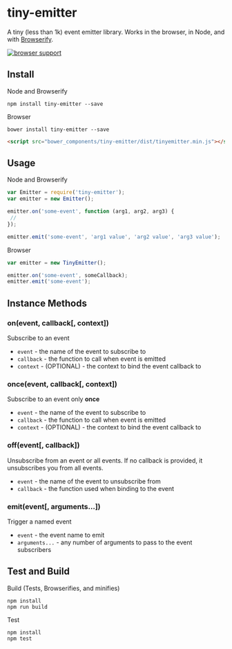 # tiny-emitter

A tiny (less than 1k) event emitter library. Works in the browser, in Node, and with [Browserify](http://browserify.org).

[![browser support](https://ci.testling.com/scottcorgan/tiny-emitter.png)](https://ci.testling.com/scottcorgan/tiny-emitter)

## Install

Node and Browserify

```
npm install tiny-emitter --save
```

Browser

```
bower install tiny-emitter --save
```

```html
<script src="bower_components/tiny-emitter/dist/tinyemitter.min.js"></script>
```

## Usage

Node and Browserify

```js
var Emitter = require('tiny-emitter');
var emitter = new Emitter();

emitter.on('some-event', function (arg1, arg2, arg3) {
 //
});

emitter.emit('some-event', 'arg1 value', 'arg2 value', 'arg3 value');
```

Browser

```js
var emitter = new TinyEmitter();

emitter.on('some-event', someCallback);
emitter.emit('some-event');
```

## Instance Methods

### on(event, callback[, context])

Subscribe to an event

* `event` - the name of the event to subscribe to
* `callback` - the function to call when event is emitted
* `context` - (OPTIONAL) - the context to bind the event callback to

### once(event, callback[, context])

Subscribe to an event only **once**

* `event` - the name of the event to subscribe to
* `callback` - the function to call when event is emitted
* `context` - (OPTIONAL) - the context to bind the event callback to

### off(event[, callback])

Unsubscribe from an event or all events. If no callback is provided, it unsubscribes you from all events.

* `event` - the name of the event to unsubscribe from
* `callback` - the function used when binding to the event

### emit(event[, arguments...])

Trigger a named event

* `event` - the event name to emit
* `arguments...` - any number of arguments to pass to the event subscribers

## Test and Build

Build (Tests, Browserifies, and minifies)

```
npm install
npm run build
```

Test

```
npm install
npm test
```